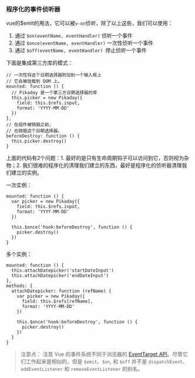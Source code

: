 ###  程序化的事件侦听器

vue的$emit的用法，它可以被`v-on`侦听，除了以上这些，我们可以使用： 
1. 通过 `$on(eventName, eventHandler)` 侦听一个事件
2. 通过 `$once(eventName, eventHandler)` 一次性侦听一个事件
3. 通过 `$off(eventName, eventHandler) `停止侦听一个事件

下面是集成第三方库的模式：
```
// 一次性将这个日期选择器附加到一个输入框上
// 它会被挂载到 DOM 上。
mounted: function () {
  // Pikaday 是一个第三方日期选择器的库
  this.picker = new Pikaday({
    field: this.$refs.input,
    format: 'YYYY-MM-DD'
  })
},
// 在组件被销毁之前，
// 也销毁这个日期选择器。
beforeDestroy: function () {
  this.picker.destroy()
}
```
上面的代码有2个问题：1. 最好的是只有生命周期钩子可以访问到它，否则视为杂物；2. 我们很难的程序化的清理我们建立的东西，最好是程序化的侦听器清理我们建立的实例。

一次实例：
```
mounted: function () {
  var picker = new Pikaday({
    field: this.$refs.input,
    format: 'YYYY-MM-DD'
  })

  this.$once('hook:beforeDestroy', function () {
    picker.destroy()
  })
}
```
多个实例：

```
mounted: function () {
  this.attachDatepicker('startDateInput')
  this.attachDatepicker('endDateInput')
},
methods: {
  attachDatepicker: function (refName) {
    var picker = new Pikaday({
      field: this.$refs[refName],
      format: 'YYYY-MM-DD'
    })

    this.$once('hook:beforeDestroy', function () {
      picker.destroy()
    })
  }
}
```
>注意点： 注意 Vue 的事件系统不同于浏览器的 [EventTarget API](https://developer.mozilla.org/zh-CN/docs/Web/API/EventTarget)。尽管它们工作起来是相似的，但是 `$emit`、`$on`, 和 `$off` 并不是 `dispatchEvent`、`addEventListener` 和 `removeEventListener` 的别名。
